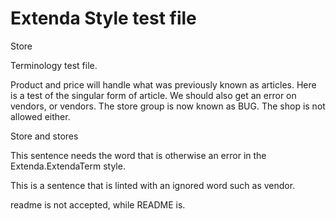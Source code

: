 # Extenda Style test file

Store

Terminology test file.

Product and price will handle what was previously known as articles. Here is a test of the singular form of article.
We should also get an error on vendors, or vendors. The store group is now known as BUG. The shop is not allowed either.

Store and stores

<!-- vale Extenda.ExtendaTerm = NO -->
This sentence needs the word that is otherwise an error in the Extenda.ExtendaTerm style.
<!-- vale Extenda.ExtendaTerm = YES -->

This is a sentence that is linted with an ignored word such as <!-- vale Extenda.ExtendaTerm = NO -->vendor.<!-- vale Extenda.ExtendaTerm = YES -->


readme is not accepted, while README is.